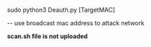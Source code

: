 sudo python3 Deauth.py [TargetMAC]

 -- use broadcast mac address to attack network

**scan.sh file is not uploaded**
